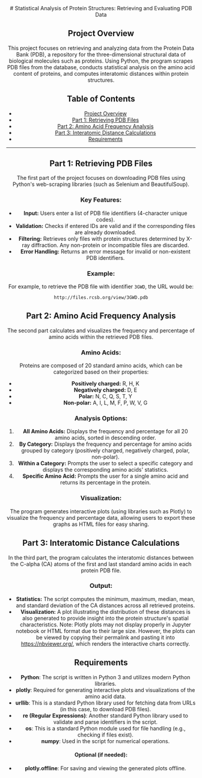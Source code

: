 <center># Statistical Analysis of Protein Structures: Retrieving and Evaluating PDB Data

## Project Overview

This project focuses on retrieving and analyzing data from the Protein Data Bank (PDB), a repository for the three-dimensional structural data of biological molecules such as proteins. Using Python, the program scrapes PDB files from the database, conducts statistical analysis on the amino acid content of proteins, and computes interatomic distances within protein structures.

## Table of Contents
- [Project Overview](#project-overview)
- [Part 1: Retrieving PDB Files](#part-1-retrieving-pdb-files)
- [Part 2: Amino Acid Frequency Analysis](#part-2-amino-acid-frequency-analysis)
- [Part 3: Interatomic Distance Calculations](#part-3-interatomic-distance-calculations)
- [Requirements](#requirements)

---

## Part 1: Retrieving PDB Files

The first part of the project focuses on downloading PDB files using Python's web-scraping libraries (such as Selenium and BeautifulSoup). 

### Key Features:
- **Input:** Users enter a list of PDB file identifiers (4-character unique codes).
- **Validation:** Checks if entered IDs are valid and if the corresponding files are already downloaded.
- **Filtering:** Retrieves only files with protein structures determined by X-ray diffraction. Any non-protein or incompatible files are discarded.
- **Error Handling:** Returns an error message for invalid or non-existent PDB identifiers.

### Example:
For example, to retrieve the PDB file with identifier `3GWD`, the URL would be: 
```
http://files.rcsb.org/view/3GWD.pdb
```

## Part 2: Amino Acid Frequency Analysis

The second part calculates and visualizes the frequency and percentage of amino acids within the retrieved PDB files.

### Amino Acids:
Proteins are composed of 20 standard amino acids, which can be categorized based on their properties:
- **Positively charged:** R, H, K
- **Negatively charged:** D, E
- **Polar:** N, C, Q, S, T, Y
- **Non-polar:** A, I, L, M, F, P, W, V, G

### Analysis Options:
1. **All Amino Acids:** Displays the frequency and percentage for all 20 amino acids, sorted in descending order.
2. **By Category:** Displays the frequency and percentage for amino acids grouped by category (positively charged, negatively charged, polar, non-polar).
3. **Within a Category:** Prompts the user to select a specific category and displays the corresponding amino acids' statistics.
4. **Specific Amino Acid:** Prompts the user for a single amino acid and returns its percentage in the protein.

### Visualization:
The program generates interactive plots (using libraries such as Plotly) to visualize the frequency and percentage data, allowing users to export these graphs as HTML files for easy sharing.

## Part 3: Interatomic Distance Calculations

In the third part, the program calculates the interatomic distances between the C-alpha (CA) atoms of the first and last standard amino acids in each protein PDB file.

### Output:
- **Statistics:** The script computes the minimum, maximum, median, mean, and standard deviation of the CA distances across all retrieved proteins.
- **Visualization:** A plot illustrating the distribution of these distances is also generated to provide insight into the protein structure's spatial characteristics.
Note: Plotly plots may not display properly in Jupyter notebook or HTML format due to their large size. However, the plots can be viewed by copying their permalink and pasting it into https://nbviewer.org/, which renders the interactive charts correctly.
## Requirements

- **Python**: The script is written in Python 3 and utilizes modern Python libraries.
- **plotly**: Required for generating interactive plots and visualizations of the amino acid data.
- **urllib**: This is a standard Python library used for fetching data from URLs (in this case, to download PDB files).
- **re (Regular Expressions)**: Another standard Python library used to validate and parse identifiers in the script.
- **os**: This is a standard Python module used for file handling (e.g., checking if files exist).
- **numpy**: Used in the script for numerical operations.

#### Optional (if needed):
- **plotly.offline**: For saving and viewing the generated plots offline.
